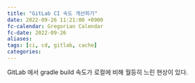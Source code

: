 ```yaml
---
title: "GitLab CI 속도 개선하기"
date: 2022-09-26 11:21:00 +0900
fc-calendar: Gregorian Calendar
fc-date: 2022-09-26
aliases: 
tags: [ci, cd, gitlab, cache]
categories: 
---
```


GitLab 에서 gradle build 속도가 로컬에 비해 월등히 느린 현상이 있다.
